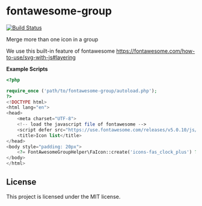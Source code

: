 # fontawesome-group
[![Build Status](https://travis-ci.org/locddspkt/fontawesome-group.svg?branch=master)](https://travis-ci.org/locddspkt/fontawesome-group)

Merge more than one icon in a group

We use this built-in feature of fontawesome https://fontawesome.com/how-to-use/svg-with-js#layering


**Example Scripts**
```php
<?php 

require_once ('path/to/fontawesome-group/autoload.php');
?>
<!DOCTYPE html>
<html lang="en">
<head>
    <meta charset="UTF-8">
    <!-- load the javascript file of fontawesome -->
    <script defer src="https://use.fontawesome.com/releases/v5.0.10/js/all.js" integrity="sha384-slN8GvtUJGnv6ca26v8EzVaR9DC58QEwsIk9q1QXdCU8Yu8ck/tL/5szYlBbqmS+" crossorigin="anonymous"></script>
    <title>Icon list</title>
</head>
<body style="padding: 20px">
    <?= FontAwesomeGroupHelper\FaIcon::create('icons-fas_clock_plus') ?>
</body>
</html>
```

## License



This project is licensed under the MIT license.
